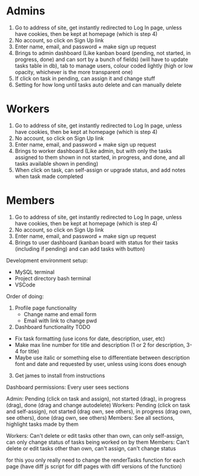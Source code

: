 # Admins
1. Go to address of site, get instantly redirected to Log In page, unless have cookies, then be kept at homepage (which is step 4)
2. No account, so click on Sign Up link
3. Enter name, email, and password + make sign up request
4. Brings to admin dashboard (Like kanban board (pending, not started, in progress, done) and can sort by a bunch of fields) (will have to update tasks table in db), tab to manage users, colour coded lightly (high or low opacity, whichever is the more transparent one)
5. If click on task in pending, can assign it and change stuff
6. Setting for how long until tasks auto delete and can manually delete
# Workers
1. Go to address of site, get instantly redirected to Log In page, unless have cookies, then be kept at homepage (which is step 4)
2. No account, so click on Sign Up link
3. Enter name, email, and password + make sign up request
4. Brings to worker dashboard (Like admin, but with only the tasks assigned to them shown in not started, in progress, and done, and all tasks available shown in pending)
5. When click on task, can self-assign or upgrade status, and add notes when task made completed
# Members
1. Go to address of site, get instantly redirected to Log In page, unless have cookies, then be kept at homepage (which is step 4)
2. No account, so click on Sign Up link
3. Enter name, email, and password + make sign up request
4. Brings to user dashboard (kanban board with status for their tasks (including if pending) and can add tasks with button)


Development environment setup:
- MySQL terminal
- Project directory bash terminal
- VSCode

Order of doing:
1. Profile page functionality
    - Change name and email form
    - Email with link to change pwd
2. Dashboard functionality
TODO
- Fix task formatting (use icons for date, description, user, etc)
- Make max line number for title and description (1 or 2 for description, 3-4 for title)
- Maybe use italic or something else to differentiate between description font and date and requested by user, unless using icons does enough
3. Get james to install from instructions

Dashboard permissions:
Every user sees sections

Admin: Pending (click on task and assign), not started (drag), in progress (drag), done (drag and change autodelete)
Workers: Pending (click on task and self-assign), not started (drag own, see others), in progress (drag own, see others), done (drag own, see others)
Members: See all sections, highlight tasks made by them

Workers: Can't delete or edit tasks other than own, can only self-assign, can only change status of tasks being worked on by them
Members: Can't delete or edit tasks other than own, can't assign, can't change status

for this you only really need to change the renderTasks function for each page (have diff js script for diff pages with diff versions of the function)